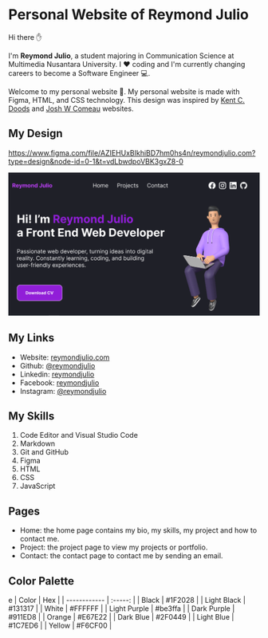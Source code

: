 # Personal Website of Reymond Julio

Hi there ✋

I'm **Reymond Julio**, a student majoring in Communication Science at Multimedia Nusantara University. I :heart: coding and I'm currently changing careers to become a Software Engineer 💻.

Welcome to my personal website 🙂. My personal website is made with Figma, HTML, and CSS technology. This design was inspired by [Kent C. Doods](https://kentcdodds.com/) and [Josh W Comeau](https://www.joshwcomeau.com/) websites.

## My Design

https://www.figma.com/file/AZIEHUxBIkhiBD7hm0hs4n/reymondjulio.com?type=design&node-id=0-1&t=vdLbwdpoVBK3gxZ8-0

![my-design](images/my-design.png)

## My Links

- Website: [reymondjulio.com](https://reymondjulio.com)
- Github: [@reymondjulio](https://github.com/reymondjulio)
- Linkedin: [reymondjulio](https://www.linkedin.com/in/reymondjulio/)
- Facebook: [reymondjulio](https://www.facebook.com/Rey.Yoe/)
- Instagram: [@reymondjulio](https://www.instagram.com/reymondjulio/)

## My Skills

1. Code Editor and Visual Studio Code
2. Markdown
3. Git and GitHub
4. Figma
5. HTML
6. CSS
7. JavaScript

## Pages

- Home: the home page contains my bio, my skills, my project and how to contact me.
- Project: the project page to view my projects or portfolio.
- Contact: the contact page to contact me by sending an email.

## Color Palette

e
| Color | Hex |
| ------------ | :-----: |
| Black | #1F2028 |
| Light Black | #131317 |
| White | #FFFFFF |
| Light Purple | #be3ffa |
| Dark Purple | #911ED8 |
| Orange | #E67E22 |
| Dark Blue | #2F0449 |
| Light Blue | #1C7ED6 |
| Yellow | #F6CF00 |
